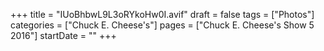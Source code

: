 +++
title = "IUoBhbwL9L3oRYkoHw0I.avif"
draft = false
tags = ["Photos"]
categories = ["Chuck E. Cheese's"]
pages = ["Chuck E. Cheese's Show 5 2016"]
startDate = ""
+++
